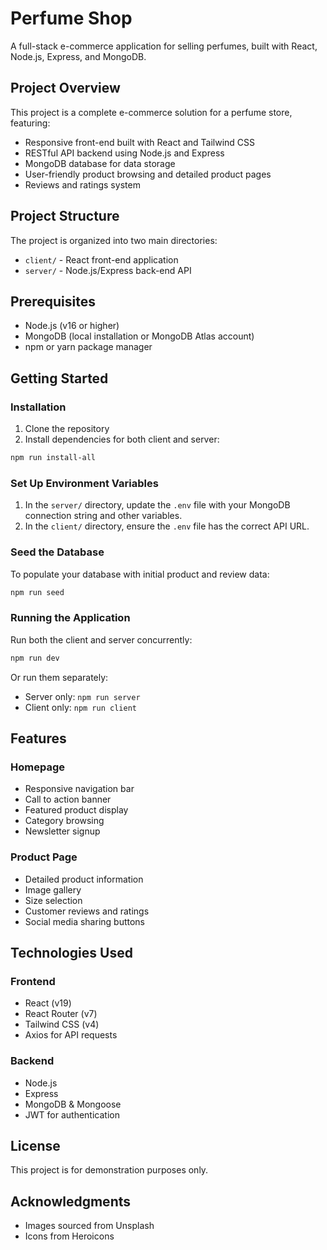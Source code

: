 # Perfume Shop

A full-stack e-commerce application for selling perfumes, built with React, Node.js, Express, and MongoDB.

## Project Overview

This project is a complete e-commerce solution for a perfume store, featuring:

-   Responsive front-end built with React and Tailwind CSS
-   RESTful API backend using Node.js and Express
-   MongoDB database for data storage
-   User-friendly product browsing and detailed product pages
-   Reviews and ratings system

## Project Structure

The project is organized into two main directories:

-   `client/` - React front-end application
-   `server/` - Node.js/Express back-end API

## Prerequisites

-   Node.js (v16 or higher)
-   MongoDB (local installation or MongoDB Atlas account)
-   npm or yarn package manager

## Getting Started

### Installation

1. Clone the repository
2. Install dependencies for both client and server:

```bash
npm run install-all
```

### Set Up Environment Variables

1. In the `server/` directory, update the `.env` file with your MongoDB connection string and other variables.
2. In the `client/` directory, ensure the `.env` file has the correct API URL.

### Seed the Database

To populate your database with initial product and review data:

```bash
npm run seed
```

### Running the Application

Run both the client and server concurrently:

```bash
npm run dev
```

Or run them separately:

-   Server only: `npm run server`
-   Client only: `npm run client`

## Features

### Homepage

-   Responsive navigation bar
-   Call to action banner
-   Featured product display
-   Category browsing
-   Newsletter signup

### Product Page

-   Detailed product information
-   Image gallery
-   Size selection
-   Customer reviews and ratings
-   Social media sharing buttons

## Technologies Used

### Frontend

-   React (v19)
-   React Router (v7)
-   Tailwind CSS (v4)
-   Axios for API requests

### Backend

-   Node.js
-   Express
-   MongoDB & Mongoose
-   JWT for authentication

## License

This project is for demonstration purposes only.

## Acknowledgments

-   Images sourced from Unsplash
-   Icons from Heroicons
